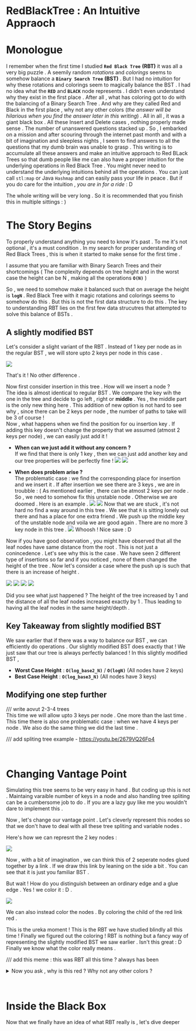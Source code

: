 # **RedBlackTree : An Intuitive Appraoch**

# **Monologue**

I remember when the first time I studied **`Red Black Tree`** **(RBT)** it was all a very big puzzle . A seemily random _rotations_ and _colorings_ seems to somehow balance a **`Binary Search Tree`** **(BST)** . But I had no intuition for why these rotations and colorings seem to magically balance the BST . I had no idea what the **`RED`** and **`BLACK`** node represents . I didn't even understand why they exist in the first place . After all , what has coloring got to do with the balancing of a Binary Search Tree . And why are they called Red and Black in the first place , why not any other colors (_the answer will be hilarious when you find the answer later in this writing_) . All in all , it was a giant black box . All these Insert and Delete cases , nothing properly made sense . The number of unanswered questions stacked up . So , I embarked on a mission  and after scouring through the internet past month and with a bit of imagination and sleepless nights , I seem to find answers to all the questions that my dumb brain was unable to grasp . This writing is to accumulate all these answers and make an intuitive approach to Red BLack Trees so that dumb people like me can also have a proper intuition for the underlying operations in Red Black Tree . You might never need to understand the underlying intuitions behind all the operations . You can just call `stl:map` or Java `Hashmap` and can easily pass your life in peace . But if you do care for the intuition , _you are in for a ride_ : D

The whole writing will be very long . So it is recommended that you finish this in multiple sittings : )

# **The Story Begins**

To properly understand anything you need to know it's past . To me it's not optional , it's a must condition . In my search for proper understanding of Red Black Trees , this is when it started to make sense for the first time . 

I assume that you are familiar with Binary Search Trees and their shortcomings ( The complexity depends on tree height and in the worst case the height can be N , making all the operations **`O(N)`** )

So , we need to somehow make it balanced such that on average the height is **`logN`** . Red Black Tree with it magic rotations and colorings seems to somehow do this . But this is not the first data structure to do this . The key to understanding RBT lies on the first few data strucutres that attempted to solve this balance of BSTs .

## **A slightly modified BST**

Let's consider a slight variant of the RBT . Instead of 1 key per node as in the regular BST , we will store upto 2 keys per node in this case .

![](/Images/2-3%20Tree.png)

That's it ! No other difference . 

Now first consider insertion in this tree . How will we insert a node ?   
The idea is almost identical to regular BST . We compare the key wih the one in the tree and decide to go left , right or **middle** . Yes , the middle part is the only new thing here . This addition of new option is not hard to see why , since there can be 2 keys per node , the number of paths to take will be 3 of course !  
Now , what happens when  we find the position for ou insertion key . If adding this key doesn't change the property that we assumed (atmost 2 keys per node) , we can easily just add it ! 
- **When can we just add it without any concern ?**  
If we find that there is only 1 key , then we can just add another key and our tree properties will be perfectly fine ! 
![](/Images/insert1.png)
![](/Images/insert2.png)
&nbsp;

- **When does problem arise ?**  
The problematic case : we find the corresponding place for insertion and we insert it . If after insertion we see there are 3 keys , we are in troubble : ( As mentioned earlier , there can be atmost 2 keys per node . So , we need to somehow fix this unstable node . Otherwise we are doomed . Here is an example .
![](Images/insert3.png)
![](/Images/insert4.png)
Now that we are stuck , it's not hard no find a way around in this tree . We see that `R` is sitting lonely out there and has a place for one extra friend . We push up the middle key of the unstable node and voila we are good again . There are no more 3 key node in this tree . 
![](Images/insert5.png)
Whoosh ! Nice save : D   

Now if you have good observation , you might have observed that all the leaf nodes have same distance from the root . This is not just a conincedence . Let's see why this is the case . 
 We have seen 2 different type of insertions so far and if you noticed , none of them changed the height of the tree . Now let's consider a case where the push up is such that there is an increase of height . 

 ![](Images/insert6.png)
 ![](Images/insert7.png)
 ![](Images/insert8.png)
 ![](Images/insert9.png)

 Did you see what just happened ? The height of the tree increased by 1 and the distance of all the leaf nodes increased exactly by 1 . Thus leading to having all the leaf nodes in the same height/depth .

 ## **Key Takeaway from slightly modified BST**
 We saw earlier that if there was a way to balance our BST , we can efficiently do operations . Our slightly modified BST does exactly that ! We just saw that our tree is always perfectly balanced !
 In this slightly modified BST , 
 - **Worst Case Height** : **`O(log_base2_N)`** / **`O(logN)`** (All nodes have 2 keys)
 - **Best Case Height** : **`O(log_base3_N)`** (All nodes have 3 keys)
  
## **Modifying one step further**
/// write aovut 2-3-4 trees  
This time we will allow upto 3 keys per node . One more than the last time . This time there is also one problematic case : when we  have 4 keys per node . We also do the same thing we did the last time . 

/// add spliting tree example - https://youtu.be/2679VQ26Fp4



&nbsp;

# **Changing Vantage Point**
Simulating this tree seems to be very easy in hand . But coding up this is not . Maintaing varaible number of keys in a node and also handling tree spliting can be a cumbersome job to do . If you are a lazy guy like me you wouldn't dare to implement this .

Now , let's change our vantage point . Let's cleverly represent this nodes so that we don't have to deal with all these tree spliting and variable nodes .

Here's how we can represnt the 2 key nodes :

![](Images/RBT1.png)

Now , with a bit of imagination , we can think this of 2 seperate nodes glued together by a link . If we draw this link by leaning on the side a bit . You can see that it is just you familiar BST .

But wait ! How do you distinguish between an ordinary edge and a glue edge . Yes ! we color it : D . 

![](Images/RBT2.png)

We can also instead color the nodes . By coloring the child of the red link red .
  
This is the ureka moment ! This is the RBT we have studied blindly all this time ! Finally we figured out the coloring ! RBT is nothing but a fancy way of representing the slightly modified BST we saw earlier . Isn't this great : D Finally we know what the color really means .

/// add this meme : this was RBT all this time ? always has been 

<details>
<summary>
Now you ask , why is this red ? Why not any other colors ?
</summary>

It was because the guys who invented this , only had red and black pens to draw . And they chose to color this link red  .
</details>

&nbsp;

# **Inside the Black Box**
Now that we finally have an idea of what RBT really is , let's dive deeper



